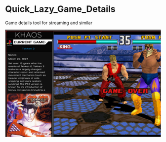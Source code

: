 # Quick_Lazy_Game_Details
Game details tool for streaming and similar


![alt text](https://github.com/PatrikSchulze/Quick_Lazy_Game_Details/blob/master/1.jpg "pic 1")
